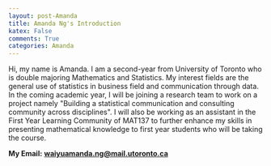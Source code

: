 ```yaml
---
layout: post-Amanda
title: Amanda Ng's Introduction
katex: False
comments: True
categories: Amanda
---
```


Hi, my name is Amanda. I am a second-year from University of Toronto who is double 
majoring Mathematics and Statistics. My interest fields are the general use of 
statistics in business field and communication through data. In the coming academic 
year, I will be joining a research team to work on a project namely "Building a 
statistical communication and consulting community across disciplines". I will also 
be working as an assistant in the First Year Learning Community of MAT137 to further 
enhance my skills in presenting mathematical knowledge to first year students who 
will be taking the course.


**My Email:**
**waiyuamanda.ng@mail.utoronto.ca**

